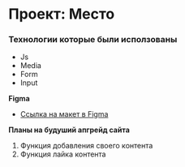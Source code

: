 # Проект: Место

### Технологии которые были исползованы 

* Js
* Media
* Form
* Input

**Figma**

* [Ссылка на макет в Figma](https://www.figma.com/file/2cn9N9jSkmxD84oJik7xL7/JavaScript.-Sprint-4?node-id=0%3A1)

**Планы на будуший апгрейд сайта**
1. Функция добавления своего контента
2. Функция лайка контента

